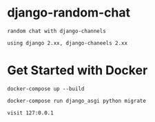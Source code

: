 # django-random-chat
    random chat with django-channels
    
    using django 2.xx, django-chaneels 2.xx



  
# Get Started with Docker

    docker-compose up --build

    docker-compose run django_asgi python migrate

    visit 127:0.0.1
